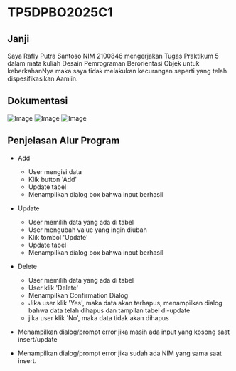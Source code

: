 # TP5DPBO2025C1

## Janji
Saya Rafly Putra Santoso NIM 2100846 mengerjakan Tugas Praktikum 5 dalam mata kuliah Desain Pemrograman Berorientasi Objek untuk keberkahanNya maka saya tidak melakukan kecurangan seperti yang telah dispesifikasikan Aamiin.

## Dokumentasi
![Image](https://github.com/user-attachments/assets/4876bb32-eee9-4edd-abd0-ba164741c415)
![Image](https://github.com/user-attachments/assets/45bb46fa-d382-4a76-a670-37c7a24eef1f)
![Image](https://github.com/user-attachments/assets/0a8d0201-8598-4435-adca-a3e985800ede)

## Penjelasan Alur Program
- Add
  - User mengisi data
  - Klik button 'Add'
  - Update tabel
  - Menampilkan dialog box bahwa input berhasil

- Update
  - User memilih data yang ada di tabel
  - User mengubah value yang ingin diubah
  - Klik tombol 'Update'
  - Update tabel
  - Menampilkan dialog box bahwa input berhasil

- Delete
  - User memilih data yang ada di tabel
  - User klik 'Delete'
  - Menampilkan Confirmation Dialog
  - Jika user klik 'Yes', maka data akan terhapus, menampilkan dialog bahwa data telah dihapus dan tampilan tabel di-update
  - jika user klik 'No', maka data tidak akan dihapus

- Menampilkan dialog/prompt error jika masih ada input yang kosong saat insert/update
- Menampilkan dialog/prompt error jika sudah ada NIM yang sama saat insert.
